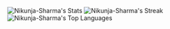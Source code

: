 ![Nikunja-Sharma's Stats](https://github-readme-stats.vercel.app/api?username=Nikunja-Sharma&theme=vue-dark&show_icons=true&hide_border=true&count_private=true)
![Nikunja-Sharma's Streak](https://github-readme-streak-stats.herokuapp.com/?user=Nikunja-Sharma&theme=vue-dark&hide_border=true)
![Nikunja-Sharma's Top Languages](https://github-readme-stats.vercel.app/api/top-langs/?username=Nikunja-Sharma&theme=vue-dark&show_icons=true&hide_border=true&layout=compact)